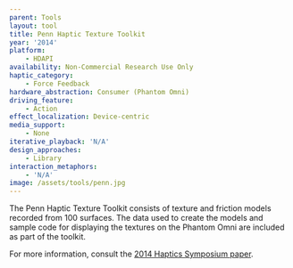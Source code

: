 ```yaml
---
parent: Tools
layout: tool
title: Penn Haptic Texture Toolkit
year: '2014'
platform:
    - HDAPI
availability: Non-Commercial Research Use Only
haptic_category:
    - Force Feedback
hardware_abstraction: Consumer (Phantom Omni)
driving_feature:
    - Action
effect_localization: Device-centric
media_support:
    - None
iterative_playback: 'N/A'
design_approaches:
    - Library
interaction_metaphors:
    - 'N/A'
image: /assets/tools/penn.jpg
---
```

The Penn Haptic Texture Toolkit consists of texture and friction models recorded from 100 surfaces.
The data used to create the models and sample code for displaying the textures on the Phantom Omni are included as part of the toolkit.

For more information, consult the [2014 Haptics Symposium paper](https://doi.org/10.1109/HAPTICS.2014.6775475).
